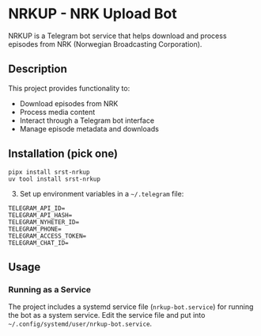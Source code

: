 # NRKUP - NRK Upload Bot

NRKUP is a Telegram bot service that helps download and process episodes from NRK (Norwegian Broadcasting Corporation).

## Description

This project provides functionality to:
- Download episodes from NRK
- Process media content
- Interact through a Telegram bot interface
- Manage episode metadata and downloads

## Installation (pick one)

```
pipx install srst-nrkup
uv tool install srst-nrkup
```

3. Set up environment variables in a `~/.telegram` file:
```
TELEGRAM_API_ID=
TELEGRAM_API_HASH=
TELEGRAM_NYHETER_ID=
TELEGRAM_PHONE=
TELEGRAM_ACCESS_TOKEN=
TELEGRAM_CHAT_ID=
```

## Usage

### Running as a Service

The project includes a systemd service file (`nrkup-bot.service`) for running the bot as a system service.
Edit the service file and put into `~/.config/systemd/user/nrkup-bot.service`.
```
